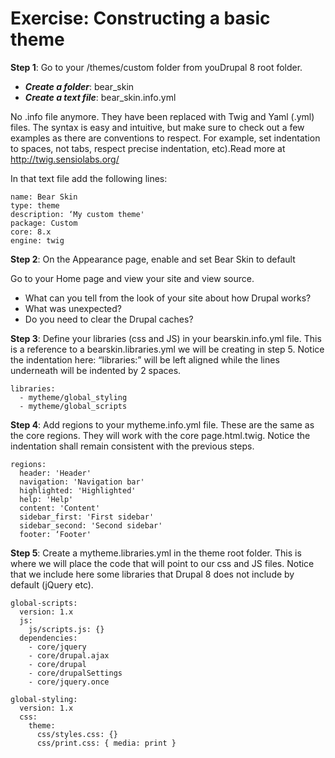 # Exercise: Constructing a basic theme

**Step 1**: Go to your /themes/custom folder from youDrupal 8 root folder. 

* ***Create a folder***: bear_skin
* ***Create a text file***: bear_skin.info.yml



No .info file anymore. They have been replaced with Twig and Yaml (.yml) files. The syntax is easy and intuitive, but make sure to check out a few examples as there are conventions to respect. For example, set indentation to spaces, not tabs, respect precise indentation, etc).Read more at http://twig.sensiolabs.org/

In that text file add the following lines:

```
name: Bear Skin
type: theme
description: ‘My custom theme'
package: Custom
core: 8.x
engine: twig

```

**Step 2**: On the Appearance page, enable and set Bear Skin to default

Go to your Home page and view your site and view source.
* What can you tell from the look of your site about how Drupal works?
* What was unexpected?
* Do you need to clear the Drupal caches?

**Step 3**: Define your libraries (css and JS) in your bearskin.info.yml file. This is a reference to a bearskin.libraries.yml we will be creating in step 5. Notice the indentation here: “libraries:” will be left aligned while the lines underneath will be indented by 2 spaces.

```
libraries:
  - mytheme/global_styling
  - mytheme/global_scripts
```

**Step 4**: Add regions to your mytheme.info.yml file. These are the same as the core regions. They will work with the core page.html.twig. Notice the indentation shall remain consistent with the previous steps.

```
regions:
  header: 'Header'
  navigation: 'Navigation bar'
  highlighted: 'Highlighted'
  help: 'Help'
  content: 'Content'
  sidebar_first: 'First sidebar'
  sidebar_second: 'Second sidebar'
  footer: ‘Footer'
```

**Step 5**: Create a mytheme.libraries.yml in the theme root folder. This is where we will place the code that will point to our css and JS files. Notice that we include here some libraries that Drupal 8 does not include by default (jQuery etc).

```
global-scripts:
  version: 1.x
  js:
    js/scripts.js: {}
  dependencies:
    - core/jquery
    - core/drupal.ajax
    - core/drupal
    - core/drupalSettings
    - core/jquery.once

global-styling:
  version: 1.x
  css: 
    theme:
      css/styles.css: {}
      css/print.css: { media: print }
```
